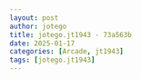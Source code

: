 ```yaml
---
layout: post
author: jotego
title: jotego.jt1943 - 73a563b
date: 2025-01-17
categories: [Arcade, jt1943]
tags: [jotego.jt1943]
---
```


